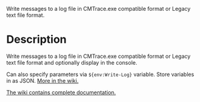 Write messages to a log file in CMTrace.exe compatible format or Legacy text file format.

# Description

Write messages to a log file in CMTrace.exe compatible format or Legacy text file format and optionally display in the console.

Can also specify parameters via `${env:Write-Log}` variable. Store variables in as JSON. [More in the wiki.](../../wiki/WriteLog-Environment-Variable)

[The wiki contains complete documentation.](../../wiki)

